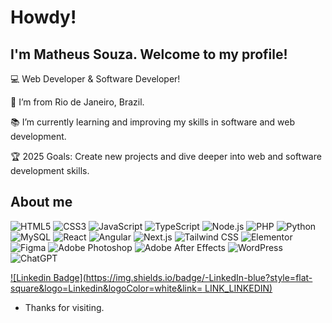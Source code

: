 # Howdy!

## I'm Matheus Souza. Welcome to my profile!


💻 Web Developer & Software Developer!

📍 I’m from Rio de Janeiro, Brazil.

📚 I’m currently learning and improving my skills in software and web development.

🏆 2025 Goals: Create new projects and dive deeper into web and software development skills.

 


## About me

![HTML5](https://img.shields.io/b_dge/HTML5-E34F26?style=for-the-b_dge&logo=html5&logoColor=white) ![CSS3](https://img.shields.io/b_dge/CSS3-1572B6?style=for-the-b_dge&logo=css3&logoColor=white) ![JavaScript](https://img.shields.io/b_dge/JavaScript-323330?style=for-the-b_dge&logo=javascript&logoColor=F7DF1E) ![TypeScript](https://img.shields.io/b_dge/TypeScript-007ACC?style=for-the-b_dge&logo=typescript&logoColor=white) ![Node.js](https://img.shields.io/b_dge/Node%20js-339933?style=for-the-b_dge&logo=nodedotjs&logoColor=white) ![PHP](https://img.shields.io/b_dge/PHP-777BB4?style=for-the-b_dge&logo=php&logoColor=white) ![Python](https://img.shields.io/b_dge/Python-FFD43B?style=for-the-b_dge&logo=python&logoColor=blue) ![MySQL](https://img.shields.io/b_dge/MySQL-005C84?style=for-the-b_dge&logo=mysql&logoColor=white) ![React](https://img.shields.io/b_dge/React-20232A?style=for-the-b_dge&logo=react&logoColor=61DAFB) ![Angular](https://img.shields.io/b_dge/Angular-DD0031?style=for-the-b_dge&logo=angular&logoColor=white) ![Next.js](https://img.shields.io/b_dge/next%20js-000000?style=for-the-b_dge&logo=nextdotjs&logoColor=white) ![Tailwind CSS](https://img.shields.io/b_dge/Tailwind_CSS-38B2AC?style=for-the-b_dge&logo=tailwind-css&logoColor=white) ![Elementor](https://img.shields.io/b_dge/Elementor-92003B?style=for-the-b_dge&logo=elementor&logoColor=white) ![Figma](https://img.shields.io/b_dge/Figma-F24E1E?style=for-the-b_dge&logo=figma&logoColor=white) ![Adobe Photoshop](https://img.shields.io/b_dge/Adobe%20Photoshop-31A8FF?style=for-the-b_dge&logo=Adobe%20Photoshop&logoColor=black) ![Adobe After Effects](https://img.shields.io/b_dge/Adobe%20after%20affects-CF96FD?style=for-the-b_dge&logo=Adobe%20after%20effects&logoColor=393665) ![WordPress](https://img.shields.io/b_dge/Wordpress-21759B?style=for-the-b_dge&logo=wordpress&logoColor=white) ![ChatGPT](https://img.shields.io/b_dge/ChatGPT-74aa9c?style=for-the-b_dge&logo=openai&logoColor=white) 

[![Linkedin Badge](https://img.shields.io/badge/-LinkedIn-blue?style=flat-square&logo=Linkedin&logoColor=white&link= LINK_LINKEDIN)]( LINK_LINKEDIN)



- Thanks for visiting.

